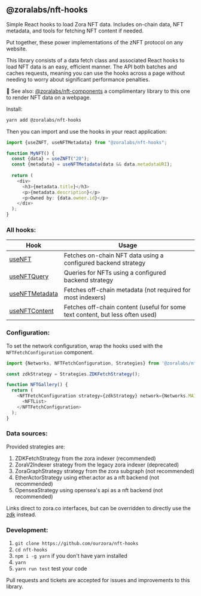 ## @zoralabs/nft-hooks

Simple React hooks to load Zora NFT data. Includes on-chain data, NFT metadata, and tools for fetching NFT content if needed.

Put together, these power implementations of the zNFT protocol on any website.

This library consists of a data fetch class and associated React hooks to load NFT data is an easy, efficient manner. The API both batches and caches requests, meaning you can use the hooks across a page without needing to worry about significant performance penalties.

👯 See also: [@zoralabs/nft-components](https://github.com/ourzora/nft-components) a complimentary library to this one to render NFT data on a webpage.


Install:
```bash
yarn add @zoralabs/nft-hooks
```

Then you can import and use the hooks in your react application:

```ts
import {useZNFT, useNFTMetadata} from "@zoralabs/nft-hooks";

function MyNFT() {
  const {data} = useZNFT("20");
  const {metadata} = useNFTMetadata(data && data.metadataURI);
  
  return (
    <div>
      <h3>{metadata.title}</h3>
      <p>{metadata.description}</p>
      <p>Owned by: {data.owner.id}</p>
    </div>
  );
}
```

### All hooks:

| Hook | Usage |
| -- | -- |
| [useNFT](docs/useNFT.md) | Fetches on-chain NFT data using a configured backend strategy
| [useNFTQuery](docs/useNFTQuery.md) | Queries for NFTs using a configured backend strategy
| [useNFTMetadata](docs/useNFTMetadata.md) | Fetches off-chain metadata (not required for most indexers)
| [useNFTContent](docs/useNFTContent.md) | Fetches off-chain content (useful for some text content, but less often used)

### Configuration:

To set the network configuration, wrap the hooks used with the `NFTFetchConfiguration` component.

```ts
import {Networks, NFTFetchConfiguration, Strategies} from '@zoralabs/nft-hooks';

const zdkStrategy = Strategies.ZDKFetchStrategy();

function NFTGallery() {
  return (
    <NFTFetchConfiguration strategy={zdkStrategy} network={Networks.MAINNET}>
      <NFTList>
    </NFTFetchConfiguration>
  );
}
```

### Data sources:

Provided strategies are:
1. ZDKFetchStrategy from the zora indexer (recommended)
2. ZoraV2Indexer strategy from the legacy zora indexer (deprecated)
3. ZoraGraphStrategy strategy from the zora subgraph (not recommended)
4. EtherActorStrategy using ether.actor as a nft backend (not recommended)
5. OpenseaStrategy using opensea's api as a nft backend (not recommended)

Links direct to zora.co interfaces, but can be overridden to directly use the [zdk](https://github.com/ourzora/zdk) instead.

### Development:

1. `git clone https://github.com/ourzora/nft-hooks`
2. `cd nft-hooks`
3. `npm i -g yarn` if you don't have yarn installed
4. `yarn`
5. `yarn run test` test your code

Pull requests and tickets are accepted for issues and improvements
to this library.
